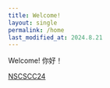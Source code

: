 ```yaml
---
title: Welcome!
layout: single
permalink: /home
last_modified_at: 2024.8.21
---
```


Welcome!
你好！

[NSCSCC24](nscscc)
